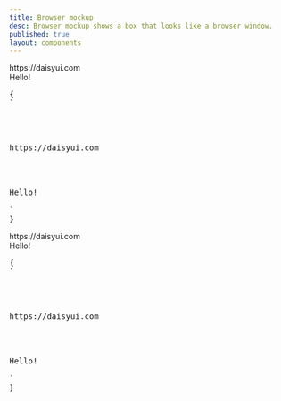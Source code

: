```yaml
---
title: Browser mockup
desc: Browser mockup shows a box that looks like a browser window.
published: true
layout: components
---
```


<script>
  import Component from "$components/Component.svelte"
  import ClassTable from "$components/ClassTable.svelte"
  import BrowserSupport from "$components/BrowserSupport.svelte"
  import { prefix } from '$lib/stores';
  import { replace } from '$lib/actions';
</script>

<ClassTable
data="{[
  { type:'component', class: 'mockup-browser', desc: 'Container element' },
  { type:'component', class: 'mockup-browser-toolbar', desc: 'The toolbar that can include addressbar or other things' },
]}"
/>

<Component title="browser mockup with border">
<div class="border mockup-browser border-base-300 w-full">
  <div class="mockup-browser-toolbar">
    <div class="input border border-base-300">https://daisyui.com</div>
  </div>
  <div class="flex justify-center px-4 py-16 border-t border-base-300">Hello!</div>
</div>
<pre slot="html" use:replace={{ to: $prefix }}>{
`<div class="$$mockup-browser border border-base-300">
  <div class="$$mockup-browser-toolbar">
    <div class="$$input border border-base-300">https://daisyui.com</div>
  </div>
  <div class="flex justify-center px-4 py-16 border-t border-base-300">Hello!</div>
</div>`
}</pre>
</Component>

<Component title="browser mockup with background color">
<div class="border mockup-browser bg-base-300 w-full">
  <div class="mockup-browser-toolbar">
    <div class="input">https://daisyui.com</div>
  </div>
  <div class="flex justify-center px-4 py-16 bg-base-200">Hello!</div>
</div>
<pre slot="html" use:replace={{ to: $prefix }}>{
`<div class="$$mockup-browser border bg-base-300">
  <div class="$$mockup-browser-toolbar">
    <div class="$$input">https://daisyui.com</div>
  </div>
  <div class="flex justify-center px-4 py-16 bg-base-200">Hello!</div>
</div>`
}</pre>
</Component>

